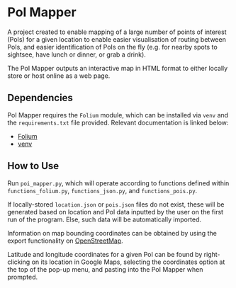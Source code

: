 # PoI Mapper

A project created to enable mapping of a large number of points of interest
(PoIs) for a given location to enable easier visualisation of routing between
PoIs, and easier identification of PoIs on the fly (e.g. for nearby spots to
sightsee, have lunch or dinner, or grab a drink).

The PoI Mapper outputs an interactive map in HTML format to either locally
store or host online as a web page.

## Dependencies

PoI Mapper requires the `Folium` module, which can be installed via `venv` and
the `requirements.txt` file provided. Relevant documentation is linked below:

- [Folium](https://pypi.org/project/folium/)
- [venv](https://docs.python.org/3/library/venv.html)

## How to Use

Run `poi_mapper.py`, which will operate according to functions defined
within `functions_folium.py`, `functions_json.py`, and `functions_pois.py`.

If locally-stored `location.json` or `pois.json` files do not exist, these will
be generated based on location and PoI data inputted by the user on the first
run of the program. Else, such data will be automatically imported.

Information on map bounding coordinates can be obtained by using the export
functionality on [OpenStreetMap](https://www.openstreetmap.org/).

Latitude and longitude coordinates for a given PoI can be found by right-
clicking on its location in Google Maps, selecting the coordinates option at
the top of the pop-up menu, and pasting into the PoI Mapper when prompted.
